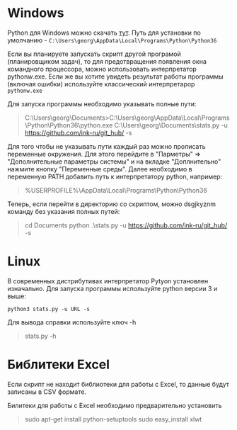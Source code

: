 # Windows
Python для Windows можно скачать [тут](https://www.python.org/downloads/windows/). Путь для установки по умолчанию - `C:\Users\georg\AppData\Local\Programs\Python\Python36`

Если вы планируете запускать скрипт другой програмой (планировщиком задач), то для предотвращения появления окна командного процессора, можно использовать интерпретатор python*w*.exe. Если же вы хотите увидеть результат работы программы (включая ошибки) используйте классический интерпретарор `pythonw.exe`

Для запуска программы необходимо указывать полные пути:
> C:\Users\georg\Documents>C:\Users\georg\AppData\Local\Programs\Python\Python36\python.exe C:\Users\georg\Documents\stats.py -u https://github.com/ink-ru/git_hub/ -s

Для того чтобы не указывать пути каждый раз можно прописать переменные окружения. Для этого перейдите в "Парметры" => "Дополнительные параметры системы" и на вкладке "Доплнительно" нажмите кнопку "Переменные среды". Далее необходимо в переменную PATH добавить путь к интерпретатору python, например:
> %USERPROFILE%\AppData\Local\Programs\Python\Python36

Теперь, если перейти в директорию со скриптом, можно dsgjkyznm команду без указания полных путей:
> cd Documents
> python .\stats.py -u https://github.com/ink-ru/git_hub/ -s

# Linux
В современных дистрибутивах интерпретатор Pytyon установлен изначально. Для запуска программы используйте python версии 3 и выше:

```python3 stats.py -u URL -s```

Для вывода справки используйте ключ -h
> stats.py -h

# Библитеки Excel
Если скрипт не находит библиотеки для работы с Excel, то данные будут записаны в CSV формате.

Билитеки для работы с Excel необходимо предварительно установить
> sudo apt-get install python-setuptools
> sudo easy_install xlwt

